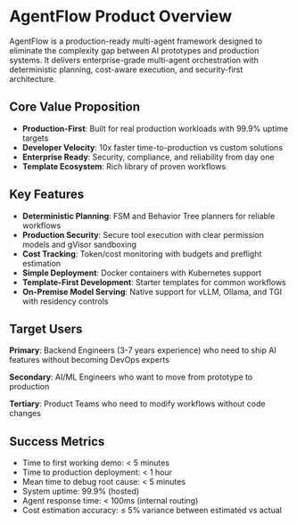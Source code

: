 # AgentFlow Product Overview

AgentFlow is a production-ready multi-agent framework designed to eliminate the complexity gap between AI prototypes and production systems. It delivers enterprise-grade multi-agent orchestration with deterministic planning, cost-aware execution, and security-first architecture.

## Core Value Proposition

- **Production-First**: Built for real production workloads with 99.9% uptime targets
- **Developer Velocity**: 10x faster time-to-production vs custom solutions
- **Enterprise Ready**: Security, compliance, and reliability from day one
- **Template Ecosystem**: Rich library of proven workflows

## Key Features

- **Deterministic Planning**: FSM and Behavior Tree planners for reliable workflows
- **Production Security**: Secure tool execution with clear permission models and gVisor sandboxing
- **Cost Tracking**: Token/cost monitoring with budgets and preflight estimation
- **Simple Deployment**: Docker containers with Kubernetes support
- **Template-First Development**: Starter templates for common workflows
- **On-Premise Model Serving**: Native support for vLLM, Ollama, and TGI with residency controls

## Target Users

**Primary**: Backend Engineers (3-7 years experience) who need to ship AI features without becoming DevOps experts

**Secondary**: AI/ML Engineers who want to move from prototype to production

**Tertiary**: Product Teams who need to modify workflows without code changes

## Success Metrics

- Time to first working demo: < 5 minutes
- Time to production deployment: < 1 hour
- Mean time to debug root cause: < 5 minutes
- System uptime: 99.9% (hosted)
- Agent response time: < 100ms (internal routing)
- Cost estimation accuracy: ≤ 5% variance between estimated vs actual